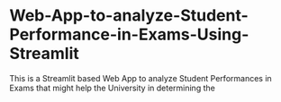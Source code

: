 # Web-App-to-analyze-Student-Performance-in-Exams-Using-Streamlit
This is a Streamlit based Web App to analyze Student Performances in Exams that might help the University in determining the 
